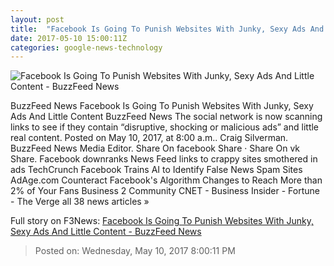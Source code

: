 ```yaml
---
layout: post
title:  "Facebook Is Going To Punish Websites With Junky, Sexy Ads And Little Content - BuzzFeed News"
date: 2017-05-10 15:00:11Z
categories: google-news-technology
---
```


![Facebook Is Going To Punish Websites With Junky, Sexy Ads And Little Content - BuzzFeed News](https://img.buzzfeed.com/buzzfeed-static/static/2017-05/10/10/asset/buzzfeed-prod-fastlane-02/sub-buzz-15753-1494427330-1.jpg?crop=990:519;0,138)

BuzzFeed News Facebook Is Going To Punish Websites With Junky, Sexy Ads And Little Content BuzzFeed News The social network is now scanning links to see if they contain “disruptive, shocking or malicious ads” and little real content. Posted on May 10, 2017, at 8:00 a.m.. Craig Silverman. BuzzFeed News Media Editor. Share On facebook Share · Share On vk Share. Facebook downranks News Feed links to crappy sites smothered in ads TechCrunch Facebook Trains AI to Identify False News Spam Sites AdAge.com Counteract Facebook's Algorithm Changes to Reach More than 2% of Your Fans Business 2 Community CNET - Business Insider - Fortune - The Verge all 38 news articles »


Full story on F3News: [Facebook Is Going To Punish Websites With Junky, Sexy Ads And Little Content - BuzzFeed News](http://www.f3nws.com/n/HjacRF)

> Posted on: Wednesday, May 10, 2017 8:00:11 PM

